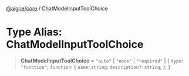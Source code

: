 [@aigne/core](../wiki/Home) / ChatModelInputToolChoice

# Type Alias: ChatModelInputToolChoice

> **ChatModelInputToolChoice** = `"auto"` \| `"none"` \| `"required"` \| \{ `type`: `"function"`; `function`: \{ `name`: `string`; `description?`: `string`; \}; \}
